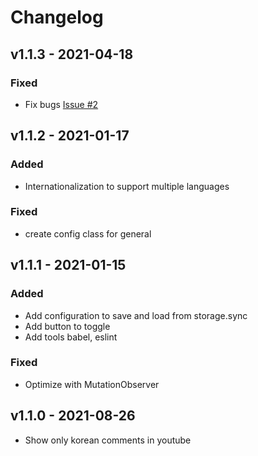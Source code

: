 # Changelog

## v1.1.3 - 2021-04-18

### Fixed

- Fix bugs [Issue #2](https://github.com/joonas-yoon/ytcf/issues/2)

## v1.1.2 - 2021-01-17

### Added

- Internationalization to support multiple languages

### Fixed

- create config class for general

## v1.1.1 - 2021-01-15

### Added

- Add configuration to save and load from storage.sync
- Add button to toggle
- Add tools babel, eslint

### Fixed

- Optimize with MutationObserver

## v1.1.0 - 2021-08-26

- Show only korean comments in youtube